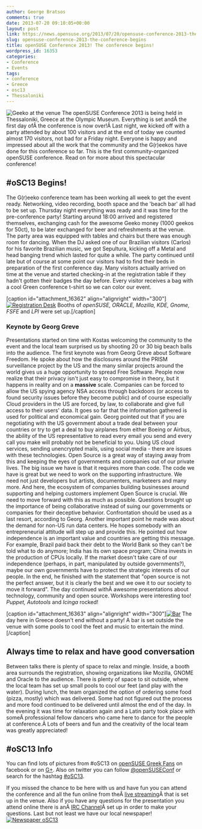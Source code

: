```yaml
---
author: George Bratsos
comments: true
date: 2013-07-20 09:10:05+00:00
layout: post
link: https://news.opensuse.org/2013/07/20/opensuse-conference-2013-the-conference-begins/
slug: opensuse-conference-2013-the-conference-begins
title: openSUSE Conference 2013! The conference begins!
wordpress_id: 16353
categories:
- Conference
- Events
tags:
- conference
- Greece
- osc13
- Thessaloniki
---
```


![Geeko at the venue](//news.opensuse.org/wp-content/uploads/2013/07/DSC_0434.jpg) The openSUSE Conference 2013 is being held in Thessaloniki, Greece at the Olympic Museum. Everything is set andÂ the first day ofÂ the conference is now over!Â Last night, we kicked off with a party attended by about 100 visitors and at the end of today we counted almost 170 visitors, not bad for a Friday night. Everyone is happy and impressed about all the work that the community and the G(r)eekos have done for this conference so far. This is the first community-organized openSUSE conference. Read on for more about this spectacular conference!<!-- more -->


## #oSC13 Begins!


The G(r)eeko conference team has been working all week to get the event ready. Networking, video recording, booth space and the 'beach bar' all had to be set up. Thursday night everything was ready and it was time for the pre-conference party! Starting around 18:00 arrived and registered themselves, exchanging cash for the awesome Geeko money (1000 geekos for 50ct), to be later exchanged for beer and refreshments at the venue. The party area was equipped with tables and chairs but there was enough room for dancing. When the DJ asked one of our Brazilian visitors (Carlos) for his favorite Brazilian music, we got Sepultura, kicking off a Metal and head banging trend which lasted for quite a while. The party continued until late but of course at some point our visitors had to find their beds in preparation of the first conference day. Many visitors actually arrived on time at the venue and started checking-in at the registration table if they hadn't gotten their badges the day before. Every visitor receives a bag with a cool Green conference t-shirt so we can color our event.

[caption id="attachment_16362" align="alignright" width="300"][![Registration Desk](//news.opensuse.org/wp-content/uploads/2013/07/DSC_0187.jpg)](//news.opensuse.org/wp-content/uploads/2013/07/DSC_0187.jpg) Booths of _openSUSE, ORACLE, Mozilla, KDE, Gnome, FSFE_ and _LPI_ were set up.[/caption]


### Keynote by Georg Greve


Presentations started on time with Kostas welcoming the community to the event and the local team surprised us by shooting 20 or 30 big beach balls into the audience. The first keynote was from Georg Greve about Software Freedom. He spoke about how the disclosures around the PRISM surveillance project by the US and the many similar projects around the world gives us a huge opportunity to spread Free Software. People now realize that their privacy isn't just easy to compromise in theory, but it happens in reality and on a **massive** scale. Companies can be forced to allow the US spying agency NSA access through backdoors (or access to found security issues before they become public) and of course especially Cloud providers in the US are forced, by law, to collaborate and give full access to their users' data. It goes so far that the information gathered is used for political and economical gain. Georg pointed out that if you are negotiating with the US government about a trade deal between your countries or try to get a deal to buy airplanes from either Boeing or Airbus, the ability of the US representative to read every email you send and every call you make will probably not be beneficial to you. Using US cloud services, sending unencrypted mails, using social media - there are issues with these technologies. Open Source is a great way of staying away from this and keeping the eyes of governments and companies out of our private lives. The big issue we have is that it requires more than code. The code we have is great but we need to work on the supporting infrastructure. We need not just developers but artists, documenters, marketeers and many more. And here, the ecosystem of companies building businesses around supporting and helping customers implement Open Source is crucial. We need to move forward with this as much as possible. Questions brought up the importance of being collaborative instead of suing our governments or companies for their deceptive behavior. Confrontation should be used as a last resort, according to Georg. Another important point he made was about the demand for non-US run data centers. He hopes somebody with an entrepreneurial attitude will step up and provide this. He pointed out how independence is an important value and countries are getting this message. For example, Brazil paid back their debt to the World Bank so they can't be told what to do anymore; India has its own space program; China invests in the production of CPUs locally. If the market doesn't take care of our independence (perhaps, in part, manipulated by outside governments?), maybe our own governments have to protect the strategic interests of our people. In the end, he finished with the statement that "open source is not the perfect answer, but it is clearly the best and we owe it to our society to move it forward". The day continued withÂ awesome presentations about technology, community and open source. Workshops were interesting too! _Puppet, Autotools_ and _Icinga_ rocked!

[caption id="attachment_16363" align="alignright" width="300"][![Bar](//news.opensuse.org/wp-content/uploads/2013/07/DSC_0544.jpg)](//news.opensuse.org/wp-content/uploads/2013/07/DSC_0544.jpg) The day here in Greece doesn't end without a party! A bar is set outside the venue with some pools to cool the feet and music to entertain the mind.[/caption]


## Always time to relax and have good conversation


Between talks there is plenty of space to relax and mingle. Inside, a booth area surrounds the registration, showing organizations like Mozilla, GNOME and Oracle to the audience. There is plenty of space to sit outside, where the local team has set up small pools to cool our feet (and play with the water). During lunch, the team organized the option of ordering some food (pizza, mostly) which was delivered. Some had not figured out the process and more food continued to be delivered until almost the end of the day. In the evening it was time for relaxation again and a Latin party took place with someÂ professional fellow dancers who came here to dance for the people at conference.Â Lots of beers and fun and the creativity of the local team was greatly appreciated!


## #oSC13 Info


You can find lots of pictures from #oSC13 on [openSUSE Greek Fans](https://www.facebook.com/groups/opensuse.gr/photos/) on facebook or on [G+](https://plus.google.com/u/0/b/113385548251515365143/photos/113385548251515365143/albums). Also on twitter you can follow [@openSUSEConf](https://twitter.com/openSUSEConf) or search for the hashtag [#oSC13](https://twitter.com/search?q=%23oSC13&src=typd).

If you missed the chance to be here with us and have fun you can attend the conference and all the fun online from theÂ [live streaming](http://bambuser.com/channel/opensusetv)Â that is set up in the venue. Also if you have any questions for the presentation you attend online there is anÂ [IRC Channel](http://webchat.freenode.net?nick=lizard-attendee&channels=opensuse-conference)Â set up in order to make your questions. Last but not least we have our local newspaper! [![Newspaper oSC13](//news.opensuse.org/wp-content/uploads/2013/07/News_Paper_oSC13_021.png)](//news.opensuse.org/wp-content/uploads/2013/07/News_Paper_oSC13_021.png)
